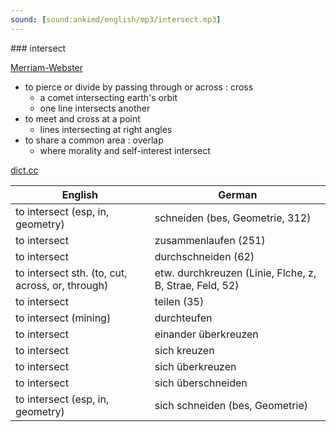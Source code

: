 ```yaml
---
sound: [sound:ankimd/english/mp3/intersect.mp3]
---
```


\### intersect

[Merriam-Webster](https://www.merriam-webster.com/dictionary/intersect)

- to pierce or divide by passing through or across : cross
    - a comet intersecting earth's orbit
    - one line intersects another
- to meet and cross at a point
    - lines intersecting at right angles
- to share a common area : overlap
    - where morality and self-interest intersect

[dict.cc](https://www.dict.cc/intersect)

| English        | German       |
| -------------- | ------------ |
| to intersect (esp, in, geometry) | schneiden (bes, Geometrie, 312) |
| to intersect | zusammenlaufen (251) |
| to intersect | durchschneiden (62) |
| to intersect sth. (to, cut, across, or, through) | etw. durchkreuzen (Linie, Flche, z, B, Strae, Feld, 52) |
| to intersect | teilen (35) |
| to intersect (mining) | durchteufen |
| to intersect | einander überkreuzen |
| to intersect | sich kreuzen |
| to intersect | sich überkreuzen |
| to intersect | sich überschneiden |
| to intersect (esp, in, geometry) | sich schneiden (bes, Geometrie) |
